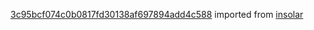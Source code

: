 [3c95bcf074c0b0817fd30138af697894add4c588](https://github.com/insolar/insolar/commit/3c95bcf074c0b0817fd30138af697894add4c588) imported from [insolar](https://github.com/insolar/insolar)
